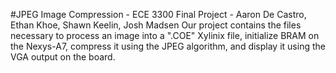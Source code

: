 #JPEG Image Compression - ECE 3300 Final Project - Aaron De Castro, Ethan Khoe, Shawn Keelin, Josh Madsen
Our project contains the files necessary to process an image into a ".COE" Xylinix file, initialize BRAM on the Nexys-A7, compress it using the JPEG algorithm, and display it using the VGA output on the board.
